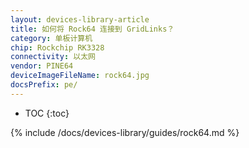 ```yaml
---
layout: devices-library-article
title: 如何将 Rock64 连接到 GridLinks？
category: 单板计算机
chip: Rockchip RK3328
connectivity: 以太网
vendor: PINE64
deviceImageFileName: rock64.jpg
docsPrefix: pe/
---
```



* TOC
{:toc}

{% include /docs/devices-library/guides/rock64.md %}